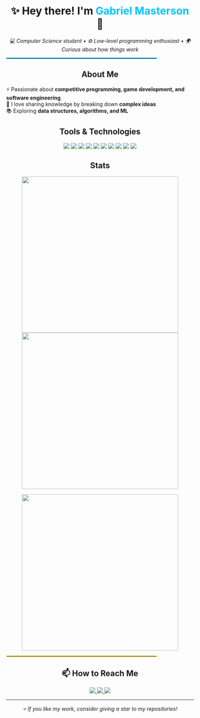 <h1 align="center">
  ✨ Hey there! I'm <span style="color:#00c3ff;">Gabriel Masterson</span> 👋
</h1>

<p align="center">
  <i>💻 Computer Science student • ⚙️ Low-level programming enthusiast • 🌍 Curious about how things work</i>
</p>

<hr style="border: 1px solid #00c3ff; width: 80%;">

<h2 align="center"> About Me </h2>

<p align="left">
  ⚡ Passionate about <b>competitive programming, game development, and software engineering</b><br>
  💬 I love sharing knowledge by breaking down <b>complex ideas</b><br>
  📚 Exploring <b>data structures, algorithms, and ML</b>
    
</p>

<h2 align="center" > Tools & Technologies </h2>

<p align="center">
  <img src="https://img.shields.io/badge/-C-333?style=for-the-badge&logo=c&logoColor=white">
  <img src="https://img.shields.io/badge/-C++-333?style=for-the-badge&logo=cplusplus&logoColor=white">
  <img src="https://img.shields.io/badge/-Python-333?style=for-the-badge&logo=python&logoColor=white">
  <img src="https://img.shields.io/badge/-HTML-333?style=for-the-badge&logo=html5&logoColor=white">
  <img src="https://img.shields.io/badge/-CSS-333?style=for-the-badge&logo=css3&logoColor=white">
  <img src="https://img.shields.io/badge/-JavaScript-333?style=for-the-badge&logo=javascript&logoColor=white">
  <img src="https://img.shields.io/badge/-Java-333?style=for-the-badge&logo=java&logoColor=white">
  <img src="https://img.shields.io/badge/-Lua-333?style=for-the-badge&logo=lua&logoColor=white">
  <img src="https://img.shields.io/badge/-Git-333?style=for-the-badge&logo=git&logoColor=white">
  <img src="https://img.shields.io/badge/-GitHub-333?style=for-the-badge&logo=github&logoColor=white">
</p>

<h2 align="center"> Stats </h2>

<p align="center">
  <img src="https://github-readme-stats.vercel.app/api?username=gabrieldotmasterson&theme=tokyonight&show_icons=true&hide_border=true&count_private=true" width="420" />
  <img src="https://github-readme-streak-stats.herokuapp.com/?user=gabrieldotmasterson&theme=tokyonight&hide_border=true" width="420" />
</p>

<p align="center">
  <img src="https://github-readme-stats.vercel.app/api/top-langs/?username=gabrieldotmasterson&theme=tokyonight&show_icons=true&hide_border=true&layout=compact" width="420" />
</p>

<hr style="border: 1px solid #ffcc00; width: 80%;">

<h2 align="center"> 📫 How to Reach Me </h2>

<p align="center">
  <a href="mailto:gabrielmastersondev@gmail.com">
    <img src="https://img.shields.io/badge/Email-D14836?style=for-the-badge&logo=gmail&logoColor=white"/>
  </a>
  <a href="https://www.linkedin.com/in/gabrielmasterson/">
    <img src="https://img.shields.io/badge/LinkedIn-0077B5?style=for-the-badge&logo=linkedin&logoColor=white"/>
  </a>
  <a href="https://medium.com/@gabriel.masterson2602">
    <img src="https://img.shields.io/badge/Medium-333?style=for-the-badge&logo=medium&logoColor=white"/>
  </a>
</p>

---

<p align="center">
  <i>⭐ If you like my work, consider giving a star to my repositories!</i>
</p>
